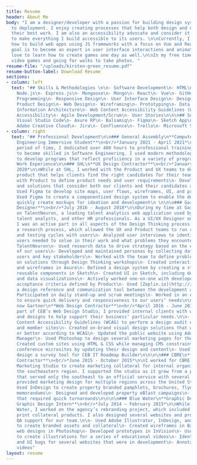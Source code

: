 ```yaml
---
title: Resume
header: About Me
body: "I am a designer/developer with a passion for building design systems from inception
  to deployment. I enjoy creating processes that help both design and dev teams do
  their best work. I am also an accessibility advocate and consider it a priority
  to make everything I build accessible to its users. \n\nCurrently, I am learning
  how to build web apps using JS frameworks with a focus on Vue and React. My next
  goal is to become an expert in user interface interactions and animations. I would
  love to learn how to create games one day as well.\n\nIn my free time, I enjoy playing
  video games and going for walks to take photos. "
resume-file: "/uploads/kirsten-green_resume.pdf"
resume-button-label: Download Resume
sections:
- column: left
  text: "## Skills & Methodologies \n\n- Software Development\n- HTML\n- CSS\n- Javascript\n-
    Node.js\n- Express.js\n- Mongoose\n- Mongo\n- React\n- Vue\n- GitHub\n- Object-Oriented
    Programming\n- Responsive Design\n- User Interface Design\n- Design Systems\n-
    Product Design\n- Web Design\n- Wireframing\n- Prototyping\n- Data Visualization\n-
    Information Architecture\n- Web Content Accessibility Guidelines (WCAG)\n- W3C
    Accessibility\n- Agile Development/Scrum\n- User Stories\n\n\n## Software\n\n-
    Visual Studio Code\n- Axure RP\n- Balsamiq\n- Figma\n- Sketch App\n- Zeplin.io\n-
    Adobe Creative Cloud\n- Jira\n- Confluence\n- Trello\n- Microsoft Suite\n- macOS"
- column: right
  text: "## Professional Development\n\n### General Assembly\n**Computer Software
    Engineering Immersive Student**\n<br/>*January 2021 - April 2021*\n\nOver a 12-week
    period of time, I dedicated over 480 hours to professional training and development
    to become skilled in Software Engineering. I used modern methodologies and technologies
    to develop programs that reflect proficiency in a variety of programming languages.\n\n\n\n##
    Work Experience\n\n### SHL\n**UX Design Contractor**\n<br/>*January 2020 - May
    2020*\n\nWhile at SHL, I worked with the Product and UX teams to develop a new
    product that helps clients find the right candidates for their team.\n\n- Worked
    with Product to define product needs and user requirements\n- Developed ideas
    and solutions that consider both our clients and their candidates as end-users\n-
    Used Figma to develop site maps, user flows, wireframes, UI, and prototypes\n-
    Used Figma to create a componentized design system to enable the design team to
    quickly create mockups for ideation and development\n \n\n\n### Gartner\n**UI/UX
    Designer**\n<br/>*July 2016 - August 2018*\n\nDuring my time at Gartner, I worked
    on TalentNeuron, a leading talent analytics web application used by recruiters,
    talent analysts, and other HR professionals. As a UI/UX Designer on the team,
    I was an active part in all aspects of the Design Thinking process.\n\n- Developed
    a research process, which allowed the UX and Product teams to run regular interview
    and testing cycles with users\n- Analyzed user interviews to identify problems
    users needed to solve in their work and what problems they encountered while using
    TalentNeuron\n- Used research data to drive strategy based on the evolving needs
    of our users\n- Developed and maintained personas by collecting data through interviewing
    users and key stakeholders\n- Worked with the team to define problems and ideate
    on solutions through Design Thinking workshops\n- Created interactive prototypes
    and wireframes in Axure\n- Defined a design system by creating a style guide and
    reusable components in Sketch\n- Created UI in Sketch, including design patterns
    and data visualizations\n- Actively worked one-on-one with developers to meet
    acceptance criteria defined by Product\n- Used [Zeplin.io](http://zeplin.io/) as
    a design reference and communication tool between the development and design teams\n-
    Participated in daily stand-up and scrum meetings\n- Worked in an Agile environment
    to ensure quick delivery and responsiveness to our users‘ needs\n\n\n\n### CEB,
    now Gartner\n**Web Design Contractor**\n<br/>*April 2016 - June 2016*\n\nAs a
    part of CEB’s Web Design Studio, I provided internal clients with web-based assets
    and designs to help support their business’ particular needs.\n\n- Used the Web
    Content Accessibility Guidelines (WCAG) to perform a design audit of CEB’s public
    and member sites\n- Created on-brand visual design solutions that were AA compliant
    or better according to WCAG\n- Updated the public website using Adobe Experience
    Manager\n- Used Photoshop to design several marketing pages for the public website\n-
    Created custom sites using HTML & CSS while managing CMS constraints\n- Maintained
    conference microsites by updating their design and content\n- Used Photoshop to
    design a survey tool for CEB IT Roadmap Builder\n\n\n\n### CBRE\n**Graphic Design
    Contractor**\n<br/>*June 2015 - October 2015*\n\nI worked for CBRE's Property
    Marketing Studio to create marketing collateral for internal organizations across
    the southeastern region. I supported the studio as it grew from a pilot program
    that served only the southeast to an official service with several teams that
    provided marketing design for multiple regions across the United States.\n\n-
    Used InDesign to create property branded pamphlets, brochures, flyers, and offering
    memorandums\n- Designed and developed property eBlast campaigns\n- Worked on projects
    that required quick turnarounds\n\n\n\n### Blue Water\n**Graphic Designer; previously
    Graphic Design Intern**\n<br/>*July 2014 – February 2015*\n\nWhile I was at Blue
    Water, I worked on the agency’s rebranding project, which included digital and
    print collateral products. I also designed several websites and provided UX and
    QA support for our team.\n\n- Used Adobe Illustrator, InDesign, and Photoshop
    to create branded assets and collateral\n- Created wireframes in Balsamiq\n- Created
    web designs in Photoshop\n- Developed prototypes in InVision\n- Used Illustrator
    to create illustrations for a series of educational videos\n- Identified usability
    and UI bugs for several websites that were in development\n- Annotated user testing
    videos"
layout: resume
---
```


